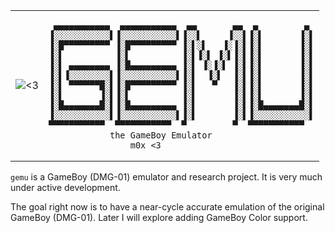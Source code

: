 <table>
<td>
	
![<3](https://github.com/m0xxz/gemu/blob/main/assets/gbc.gif?raw=true)
								 
</td>
<td>

```
 ▄▄▄▄▄▄▄▄▄▄▄  ▄▄▄▄▄▄▄▄▄▄▄  ▄▄       ▄▄  ▄         ▄
▐░░░░░░░░░░░▌▐░░░░░░░░░░░▌▐░░▌     ▐░░▌▐░▌       ▐░▌
▐░█▀▀▀▀▀▀▀▀▀ ▐░█▀▀▀▀▀▀▀▀▀ ▐░▌░▌   ▐░▐░▌▐░▌       ▐░▌
▐░▌          ▐░▌          ▐░▌▐░▌ ▐░▌▐░▌▐░▌       ▐░▌
▐░▌ ▄▄▄▄▄▄▄▄ ▐░█▄▄▄▄▄▄▄▄▄ ▐░▌ ▐░▐░▌ ▐░▌▐░▌       ▐░▌
▐░▌▐░░░░░░░░▌▐░░░░░░░░░░░▌▐░▌  ▐░▌  ▐░▌▐░▌       ▐░▌
▐░▌ ▀▀▀▀▀▀█░▌▐░█▀▀▀▀▀▀▀▀▀ ▐░▌   ▀   ▐░▌▐░▌       ▐░▌
▐░▌       ▐░▌▐░▌          ▐░▌       ▐░▌▐░▌       ▐░▌
▐░█▄▄▄▄▄▄▄█░▌▐░█▄▄▄▄▄▄▄▄▄ ▐░▌       ▐░▌▐░█▄▄▄▄▄▄▄█░▌
▐░░░░░░░░░░░▌▐░░░░░░░░░░░▌▐░▌       ▐░▌▐░░░░░░░░░░░▌
▀▀▀▀▀▀▀▀▀▀▀  ▀▀▀▀▀▀▀▀▀▀▀  ▀         ▀  ▀▀▀▀▀▀▀▀▀▀▀
			the GameBoy Emulator
				m0x <3
```

</td>
</table>

`gemu` is a GameBoy (DMG-01) emulator and research project. It is very much under active development.

The goal right now is to have a near-cycle accurate emulation of the original GameBoy (DMG-01). Later I will explore adding GameBoy Color support.